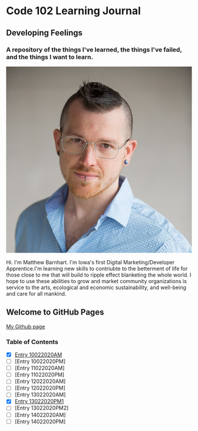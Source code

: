 # Code 102 Learning Journal
## Developing Feelings
### A repository of the things I've learned, the things I've failed, and the things I want to learn.

![Matthew Barnhart](/images/resume-img.jpg)

Hi. I'm Matthew Barnhart. I'm Iowa's first Digital Marketing/Developer Apprentice.I'm learning new skills to contriubte to the betterment of life for those close to me that will build to ripple effect blanketing the whole world. I hope to use these abilities to grow and market community organizations is service to the arts, ecological and economic sustainability, and well-being and care for all mankind.

## Welcome to GitHub Pages

[My Github page](https://mcbarnhart.github.io/learningjournal/)

### Table of Contents
- [x] [Entry 10022020AM](lj10022020.md)
- [ ] [Entry 10022020PM]
- [ ] [Entry 11022020AM]
- [ ] [Entry 11022020PM]
- [ ] [Entry 12022020AM]
- [ ] [Entry 12022020PM]
- [ ] [Entry 13022020AM]
- [x] [Entry 13022020PM1](lj13022020PM1.md)
- [ ] [Entry 13022020PM2]
- [ ] [Entry 14022020AM]
- [ ] [Entry 14022020PM]
